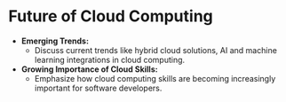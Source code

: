 # Future of Cloud Computing

- **Emerging Trends:**
  - Discuss current trends like hybrid cloud solutions, AI and machine learning integrations in cloud computing.
- **Growing Importance of Cloud Skills:**
  - Emphasize how cloud computing skills are becoming increasingly important for software developers.
